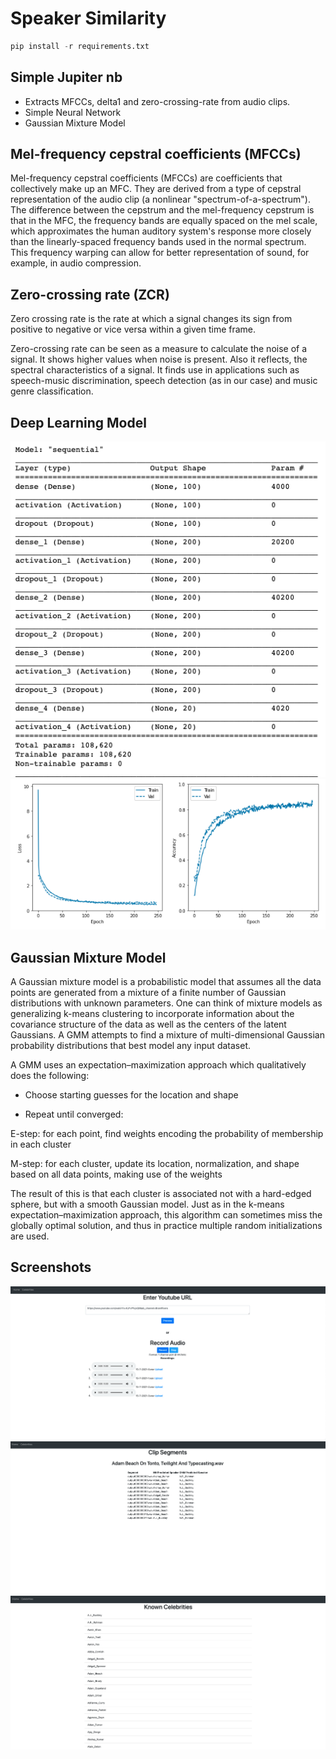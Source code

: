 # Speaker Similarity

```python
pip install -r requirements.txt
```

## Simple Jupiter nb
* Extracts MFCCs, delta1 and zero-crossing-rate from audio clips.
* Simple Neural Network
* Gaussian Mixture Model

## Mel-frequency cepstral coefficients (MFCCs)
Mel-frequency cepstral coefficients (MFCCs) are coefficients that collectively make up an MFC. They are derived from a type of cepstral representation of the audio clip (a nonlinear "spectrum-of-a-spectrum"). The difference between the cepstrum and the mel-frequency cepstrum is that in the MFC, the frequency bands are equally spaced on the mel scale, which approximates the human auditory system's response more closely than the linearly-spaced frequency bands used in the normal spectrum. This frequency warping can allow for better representation of sound, for example, in audio compression.


## Zero-crossing rate (ZCR)
Zero crossing rate is the rate at which a signal changes its sign from positive to negative or vice versa within a given time frame.

Zero-crossing rate can be seen as a measure to calculate the noise of a signal. It shows higher values when noise is present. Also it reflects, the spectral characteristics of a signal. It finds use in applications such as speech-music discrimination, speech detection (as in our case) and music genre classification.

## Deep Learning Model
![Alt text](images/nn_model_summary.png?raw=true "Model summary")
![Alt text](images/training_history.png?raw=true "Training history")

## Gaussian Mixture Model
A Gaussian mixture model is a probabilistic model that assumes all the data points are generated from a mixture of a finite number of Gaussian distributions with unknown parameters. One can think of mixture models as generalizing k-means clustering to incorporate information about the covariance structure of the data as well as the centers of the latent Gaussians. A GMM attempts to find a mixture of multi-dimensional Gaussian probability distributions that best model any input dataset.

A GMM uses an expectation–maximization approach which qualitatively does the following:

* Choose starting guesses for the location and shape

* Repeat until converged:

E-step: for each point, find weights encoding the probability of membership in each cluster

M-step: for each cluster, update its location, normalization, and shape based on all data points, making use of the weights

The result of this is that each cluster is associated not with a hard-edged sphere, but with a smooth Gaussian model. Just as in the k-means expectation–maximization approach, this algorithm can sometimes miss the globally optimal solution, and thus in practice multiple random initializations are used.

## Screenshots
![Alt text](images/home.png?raw=true "Home Page")
![Alt text](images/predictions.png?raw=true "Predictions")
![Alt text](images/celebrities.png?raw=true "Celebrities")
